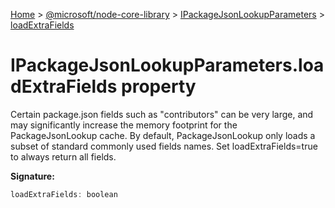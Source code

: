 [Home](./index) &gt; [@microsoft/node-core-library](./node-core-library.md) &gt; [IPackageJsonLookupParameters](./node-core-library.ipackagejsonlookupparameters.md) &gt; [loadExtraFields](./node-core-library.ipackagejsonlookupparameters.loadextrafields.md)

# IPackageJsonLookupParameters.loadExtraFields property

Certain package.json fields such as "contributors" can be very large, and may significantly increase the memory footprint for the PackageJsonLookup cache. By default, PackageJsonLookup only loads a subset of standard commonly used fields names. Set loadExtraFields=true to always return all fields.

**Signature:**
```javascript
loadExtraFields: boolean
```
